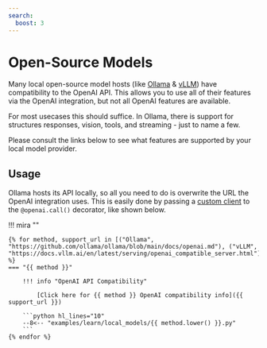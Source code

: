 ```yaml
---
search:
  boost: 3
---
```


# Open-Source Models

Many local open-source model hosts (like [Ollama](https://github.com/ollama/ollama) & [vLLM](https://github.com/vllm-project/vllm)) have compatibility to the OpenAI API.
This allows you to use all of their features via the OpenAI integration, but not all OpenAI features are available.

For most usecases this should suffice. In Ollama, there is support for structures responses, vision, tools, and streaming - just to name a few.

Please consult the links below to see what features are supported by your local model provider.


## Usage 

Ollama hosts its API locally, so all you need to do is overwrite the URL the OpenAI integration uses.
This is easily done by passing a [custom client](./calls.md#custom-client) to the `@openai.call()` decorator, like shown below.

!!! mira ""

    {% for method, support_url in [("Ollama", "https://github.com/ollama/ollama/blob/main/docs/openai.md"), ("vLLM", "https://docs.vllm.ai/en/latest/serving/openai_compatible_server.html")] %}
    === "{{ method }}"
        
        !!! info "OpenAI API Compatibility"
        
            [Click here for {{ method }} OpenAI compatibility info]({{ support_url }})

        ```python hl_lines="10"
        --8<-- "examples/learn/local_models/{{ method.lower() }}.py"
        ```
    {% endfor %}

